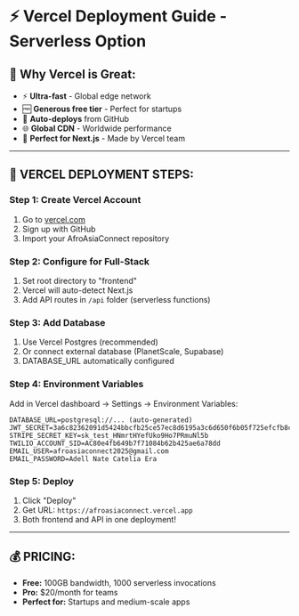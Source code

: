 # ⚡ Vercel Deployment Guide - Serverless Option

## 🌟 Why Vercel is Great:
- ⚡ **Ultra-fast** - Global edge network
- 🆓 **Generous free tier** - Perfect for startups
- 🔄 **Auto-deploys** from GitHub
- 🌐 **Global CDN** - Worldwide performance
- 📱 **Perfect for Next.js** - Made by Vercel team

---

## 🚀 VERCEL DEPLOYMENT STEPS:

### Step 1: Create Vercel Account
1. Go to [vercel.com](https://vercel.com)
2. Sign up with GitHub
3. Import your AfroAsiaConnect repository

### Step 2: Configure for Full-Stack
1. Set root directory to "frontend"
2. Vercel will auto-detect Next.js
3. Add API routes in `/api` folder (serverless functions)

### Step 3: Add Database
1. Use Vercel Postgres (recommended)
2. Or connect external database (PlanetScale, Supabase)
3. DATABASE_URL automatically configured

### Step 4: Environment Variables
Add in Vercel dashboard → Settings → Environment Variables:

```env
DATABASE_URL=postgresql://... (auto-generated)
JWT_SECRET=3a6c82362091d5424bbcfb25ce57ec8d6195a3c6d650f6b05f725efcfb8c7daa425616f553f4798443eff295e7efcc1d6a9b6c6ddb153297b43c62a1a6b00629
STRIPE_SECRET_KEY=sk_test_HNmrtHYefUko9Ho7PRmuNl5b
TWILIO_ACCOUNT_SID=AC80e4fb649b7f71084b62b425ae6a78dd
EMAIL_USER=afroasiaconnect2025@gmail.com
EMAIL_PASSWORD=Adell Nate Catelia Era
```

### Step 5: Deploy
1. Click "Deploy"
2. Get URL: `https://afroasiaconnect.vercel.app`
3. Both frontend and API in one deployment!

---

## 💰 PRICING:
- **Free:** 100GB bandwidth, 1000 serverless invocations
- **Pro:** $20/month for teams
- **Perfect for:** Startups and medium-scale apps
